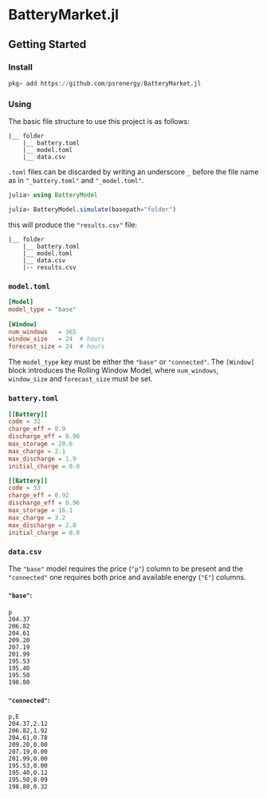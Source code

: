 # BatteryMarket.jl


## Getting Started

### Install
```julia
pkg> add https://github.com/psrenergy/BatteryMarket.jl
```

### Using
The basic file structure to use this project is as follows:
```
|__ folder
    |__ battery.toml
    |__ model.toml
    |__ data.csv
```

`.toml` files can be discarded by writing an underscore `_` before the file name as in `"_battery.toml"` and `"_model.toml"`.

```julia
julia> using BatteryModel

julia> BatteryModel.simulate(basepath="folder")
```

this will produce the `"results.csv"` file:
```
|__ folder
    |__ battery.toml
    |__ model.toml
    |__ data.csv
    |-- results.csv
```

### `model.toml`
```toml
[Model]
model_type = "base"
    
[Window]
num_windows   = 365
window_size   = 24  # hours
forecast_size = 24  # hours
```

The `model_type` key must be either the `"base"` or `"connected"`. The `[Window]` block introduces the Rolling Window Model, where `num_windows`, `window_size` and `forecast_size` must be set.

### `battery.toml`
```toml
[[Battery]]
code = 32
charge_eff = 0.9
discharge_eff = 0.98
max_storage = 20.6
max_charge = 2.1
max_discharge = 1.9
initial_charge = 0.0

[[Battery]]
code = 33
charge_eff = 0.92
discharge_eff = 0.96
max_storage = 16.1
max_charge = 3.2
max_discharge = 2.8
initial_charge = 0.0
```

### `data.csv`
The `"base"` model requires the price (`"p"`) column to be present and the `"connected"` one requires both price and available energy (`"E"`) columns.

#### `"base"`:
```csv
p
204.37
206.82
204.61
209.20
207.19
201.99
195.53
195.40
195.50
198.80
```

#### `"connected"`:
```csv
p,E
204.37,2.12
206.82,1.92
204.61,0.78
209.20,0.00
207.19,0.00
201.99,0.00
195.53,0.00
195.40,0.12
195.50,0.09
198.80,0.32
```